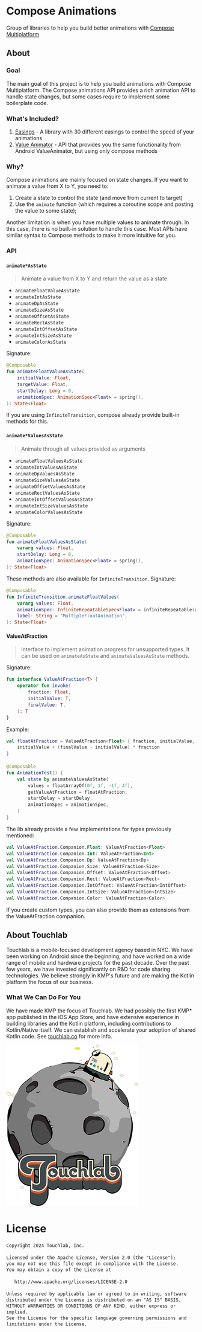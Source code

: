 # Compose Animations

Group of libraries to help you build better animations with [Compose Multiplatform][compose]

## About

### Goal

The main goal of this project is to help you build animations with Compose Multiplatform. The Compose
animations API provides a rich animation API to handle state changes, but some cases require to implement
some boilerplate code.

### What's Included?

1. [Easings](./easing/) - A library with 30 different easings to control the speed of your animations
2. [Value Animator](./value-animator/) - API that provides you the same functionality from Android ValueAnimator, but using only compose methods

### Why?

Compose animations are mainly focused on state changes. If you want to animate a value from X to Y, you need to:

1. Create a state to control the state (and move from current to target)
2. Use the `animate` function (which requires a coroutine scope and posting the value to some state);

Another limitation is when you have multiple values to animate through. In this case, there is no built-in solution
to handle this case. Most APIs have similar syntax to Compose methods to make it more intuitive for you.

### API

#### `animate*AsState`

> Animate a value from X to Y and return the value as a state

- `animateFloatValueAsState`
- `animateIntAsState`
- `animateDpAsState`
- `animateSizeAsState`
- `animateOffsetAsState`
- `animateRectAsState`
- `animateIntOffsetAsState`
- `animateIntSizeAsState`
- `animateColorAsState`

Signature:
```kotlin
@Composable
fun animateFloatValueAsState(
    initialValue: Float,
    targetValue: Float,
    startDelay: Long = 0,
    animationSpec: AnimationSpec<Float> = spring(),
): State<Float>
```

If you are using `InfiniteTransition`, compose already provide built-in methods for this.

#### `animate*ValuesAsState`

> Animate through all values provided as arguments

- `animateFloatValuesAsState`
- `animateIntValuesAsState`
- `animateDpValuesAsState`
- `animateSizeValuesAsState`
- `animateOffsetValuesAsState`
- `animateRectValuesAsState`
- `animateIntOffsetValuesAsState`
- `animateIntSizeValuesAsState`
- `animateColorValuesAsState`

Signature:

```kotlin
@Composable
fun animateFloatValuesAsState(
    vararg values: Float,
    startDelay: Long = 0,
    animationSpec: AnimationSpec<Float> = spring(),
): State<Float>
```

These methods are also available for `InfiniteTransition`. Signature:

```kotlin
@Composable
fun InfiniteTransition.animateFloatValues(
    vararg values: Float,
    animationSpec: InfiniteRepeatableSpec<Float> = infiniteRepeatable(animation = tween()),
    label: String = "MultipleFloatAnimation",
): State<Float>
```

#### ValueAtFraction

> Interface to implement animation progress for unsupported types.
> It can be used on `animateAsState` and `animateValuesAsState` methods.

Signature:
```kotlin
fun interface ValueAtFraction<T> {
    operator fun invoke(
        fraction: Float,
        initialValue: T,
        finalValue: T,
    ): T
}
```

Example:

```kotlin
val floatAtFraction = ValueAtFraction<Float> { fraction, initialValue, finalValue ->
    initialValue + (finalValue - initialValue) * fraction
}

@Composable
fun AnimationTest() {
    val state by animateValuesAsState(
        values = floatArrayOf(0f, 1f, -1f, 4f),
        getValueAtFraction = floatAtFraction,
        startDelay = startDelay,
        animationSpec = animationSpec,
    )
}
```

The lib already provide a few implementations for types previously mentioned:

```kotlin
val ValueAtFraction.Companion.Float: ValueAtFraction<Float>
val ValueAtFraction.Companion.Int: ValueAtFraction<Int>
val ValueAtFraction.Companion.Dp: ValueAtFraction<Dp>
val ValueAtFraction.Companion.Size: ValueAtFraction<Size>
val ValueAtFraction.Companion.Offset: ValueAtFraction<Offset>
val ValueAtFraction.Companion.Rect: ValueAtFraction<Rect>
val ValueAtFraction.Companion.IntOffset: ValueAtFraction<IntOffset>
val ValueAtFraction.Companion.IntSize: ValueAtFraction<IntSize>
val ValueAtFraction.Companion.Color: ValueAtFraction<Color>
```

If you create custom types, you can also provide them as extensions from the ValueAtFraction companion.

## About Touchlab

Touchlab is a mobile-focused development agency based in NYC. We have been working on Android since
the beginning, and have worked on a wide range of mobile and hardware projects for the past decade.
Over the past few years, we have invested significantly on R&D for code sharing technologies.
We believe strongly in KMP's future and are making the Kotlin platform the focus of our business.

### What We Can Do For You

We have made KMP the focus of Touchlab. We had possibly the first KMP* app published in the iOS
App Store, and have extensive experience in building libraries and the Kotlin platform, including
contributions to Kotlin/Native itself. We can establish and accelerate your adoption of shared
Kotlin code. See [touchlab.co](https://touchlab.co) for more info.

[![Touchlab](tl2.png)](https://touchlab.co)


License
=======

    Copyright 2024 Touchlab, Inc.
    
    Licensed under the Apache License, Version 2.0 (the "License");
    you may not use this file except in compliance with the License.
    You may obtain a copy of the License at
    
       http://www.apache.org/licenses/LICENSE-2.0
    
    Unless required by applicable law or agreed to in writing, software
    distributed under the License is distributed on an "AS IS" BASIS,
    WITHOUT WARRANTIES OR CONDITIONS OF ANY KIND, either express or implied.
    See the License for the specific language governing permissions and
    limitations under the License.

[compose]: https://www.jetbrains.com/lp/compose-multiplatform/
